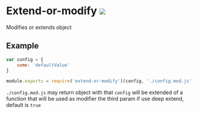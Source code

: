 # Extend-or-modify ![](https://travis-ci.org/whitecolor/extend-or-modify.svg)
Modifies or extends object

## Example

```javascript
var config = {
    some: 'defaultValue'
}

module.exports = require('extend-or-modify')(config, './config.mod.js', false)

```

`./config.mod.js` may return object with that `config` will be extended of a function that will be used as modifier
the third param if use deep extend, default is `true`  

